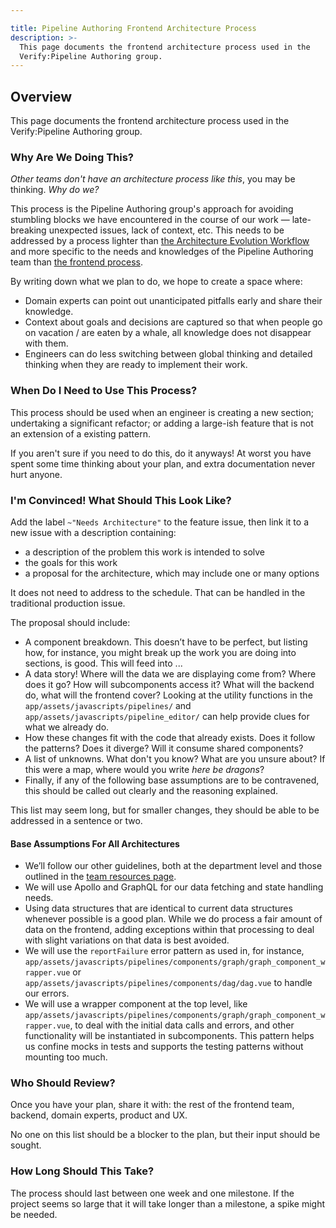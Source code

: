 ```yaml
---

title: Pipeline Authoring Frontend Architecture Process
description: >-
  This page documents the frontend architecture process used in the
  Verify:Pipeline Authoring group.
---
```








## Overview

This page documents the frontend architecture process used in the Verify:Pipeline Authoring group.

### Why Are We Doing This?

_Other teams don't have an architecture process like this_, you may be thinking. _Why do we?_

This process is the Pipeline Authoring group's approach for avoiding stumbling blocks we have encountered in the course of our work — late-breaking unexpected issues, lack of context, etc. This needs to be addressed by a process lighter than [the Architecture Evolution Workflow](/handbook/engineering/architecture/workflow/) and more specific to the needs and knowledges of the Pipeline Authoring team than [the frontend process](https://docs.gitlab.com/ee/development/fe_guide/architecture.html).

By writing down what we plan to do, we hope to create a space where:

- Domain experts can point out unanticipated pitfalls early and share their knowledge.
- Context about goals and decisions are captured so that when people go on vacation / are eaten by a whale, all knowledge does not disappear with them.
- Engineers can do less switching between global thinking and detailed thinking when they are ready to implement their work.

### When Do I Need to Use This Process?

This process should be used when an engineer is creating a new section; undertaking a significant refactor; or adding a large-ish feature that is not an extension of a existing pattern.

If you aren't sure if you need to do this, do it anyways! At worst you have spent some time thinking about your plan, and extra documentation never hurt anyone.

### I'm Convinced! What Should This Look Like?

Add the label `~"Needs Architecture"` to the feature issue, then link it to a new issue with a description containing:

- a description of the problem this work is intended to solve
- the goals for this work
- a proposal for the architecture, which may include one or many options

It does not need to address to the schedule. That can be handled in the traditional production issue.

The proposal should include:

- A component breakdown. This doesn’t have to be perfect, but listing how, for instance, you might break up the work you are doing into sections, is good. This will feed into ...
- A data story! Where will the data we are displaying come from? Where does it go? How will subcomponents access it? What will the backend do, what will the frontend cover? Looking at the utility functions in the `app/assets/javascripts/pipelines/` and `app/assets/javascripts/pipeline_editor/` can help provide clues for what we already do.
- How these changes fit with the code that already exists. Does it follow the patterns? Does it diverge? Will it consume shared components?
- A list of unknowns. What don't you know? What are you unsure about? If this were a map, where would you write _here be dragons_?
- Finally, if any of the following base assumptions are to be contravened, this should be called out clearly and the reasoning explained.

This list may seem long, but for smaller changes, they should be able to be addressed in a sentence or two.

#### Base Assumptions For All Architectures

- We’ll follow our other guidelines, both at the department level and those outlined in the [team resources page](/handbook/engineering/development/ops/verify/pipeline-authoring/team-resources/).
- We will use Apollo and GraphQL for our data fetching and state handling needs.
- Using data structures that are identical to current data structures whenever possible is a good plan. While we do process a fair amount of data on the frontend, adding exceptions within that processing to deal with slight variations on that data is best avoided.
- We will use the `reportFailure` error pattern as used in, for instance, `app/assets/javascripts/pipelines/components/graph/graph_component_wrapper.vue` or `app/assets/javascripts/pipelines/components/dag/dag.vue` to handle our errors.
- We will use a wrapper component at the top level, like `app/assets/javascripts/pipelines/components/graph/graph_component_wrapper.vue`, to deal with the initial data calls and errors, and other functionality will be instantiated in subcomponents. This pattern helps us confine mocks in tests and supports the testing patterns without mounting too much.

### Who Should Review?

Once you have your plan, share it with: the rest of the frontend team, backend, domain experts, product and UX.

No one on this list should be a blocker to the plan, but their input should be sought.

### How Long Should This Take?

The process should last between one week and one milestone. If the project seems so large that it will take longer than a milestone, a spike might be needed.
